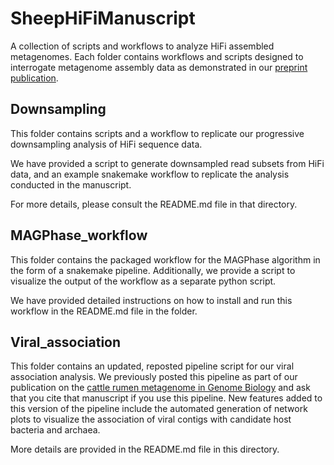 # SheepHiFiManuscript

A collection of scripts and workflows to analyze HiFi assembled metagenomes. Each folder contains workflows and scripts designed to interrogate metagenome assembly data as demonstrated in our [preprint publication](https://www.biorxiv.org/content/10.1101/2021.05.04.442591v1.abstract). 


## Downsampling

This folder contains scripts and a workflow to replicate our progressive downsampling analysis of HiFi sequence data. 

We have provided a script to generate downsampled read subsets from HiFi data, and an example snakemake workflow to replicate the analysis conducted in the manuscript. 

For more details, please consult the README.md file in that directory.

## MAGPhase_workflow

This folder contains the packaged workflow for the MAGPhase algorithm in the form of a snakemake pipeline. Additionally, we provide a script to visualize the output of the workflow as a separate python script. 

We have provided detailed instructions on how to install and run this workflow in the README.md file in the folder.

## Viral_association

This folder contains an updated, reposted pipeline script for our viral association analysis. We previously posted this pipeline as part of our publication on the [cattle rumen metagenome in Genome Biology](https://genomebiology.biomedcentral.com/articles/10.1186/s13059-019-1760-x) and ask that you cite that manuscript if you use this pipeline. New features added to this version of the pipeline include the automated generation of network plots to visualize the association of viral contigs with candidate host bacteria and archaea.

More details are provided in the README.md file in this directory.